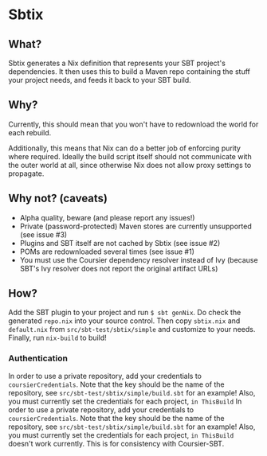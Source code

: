 # Sbtix

## What?

Sbtix generates a Nix definition that represents your SBT project's dependencies. It then uses this to build a Maven repo containing the stuff your project needs, and feeds it back to your SBT build.

## Why?

Currently, this should mean that you won't have to redownload the world for each rebuild.

Additionally, this means that Nix can do a better job of enforcing purity where required. Ideally the build script itself should not communicate with the outer world at all, since otherwise Nix does not allow proxy settings to propagate.

## Why not? (caveats)

* Alpha quality, beware (and please report any issues!)
* Private (password-protected) Maven stores are currently unsupported (see issue #3)
* Plugins and SBT itself are not cached by Sbtix (see issue #2)
* POMs are redownloaded several times (see issue #1)
* You must use the Coursier dependency resolver instead of Ivy (because SBT's Ivy resolver does not report the original artifact URLs)

## How?

Add the SBT plugin to your project and run `$ sbt genNix`. Do check the generated `repo.nix` into your source control. Then copy `sbtix.nix` and `default.nix` from `src/sbt-test/sbtix/simple` and customize to your needs. Finally, run `nix-build` to build!

### Authentication

In order to use a private repository, add your credentials to `coursierCredentials`. Note that the key should be the name of the repository, see `src/sbt-test/sbtix/simple/build.sbt` for an example! Also, you must currently set the credentials for each project, `in ThisBuild` 
In order to use a private repository, add your credentials to `coursierCredentials`. Note that the key should be the name of the repository, see `src/sbt-test/sbtix/simple/build.sbt` for an example! Also, you must currently set the credentials for each project, `in ThisBuild` doesn't work currently. This is for consistency with Coursier-SBT.

